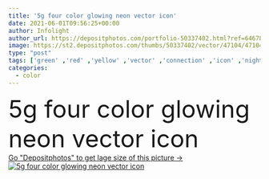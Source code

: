 ```yaml
---
title: '5g four color glowing neon vector icon'
date: 2021-06-01T09:56:25+00:00
author: Infolight
author_url: https://depositphotos.com/portfolio-50337402.html?ref=64678756
image: https://st2.depositphotos.com/thumbs/50337402/vector/47104/471044744/api_thumb_450.jpg?forcejpeg=true
type: "post"
tags: ['green' ,'red' ,'yellow' ,'vector' ,'connection' ,'icon' ,'night' ,'wireless' ,'communications' ,'internet' ,'glow' ,'signal' ,'logo' ,'neon' ,'eps' ,'premium' ,'ui' ,'5g' ]
categories: 
  - color
---
```

<div aling="center">
            <font size="60"> 5g four color glowing neon vector icon</font>   
</div>
<div>
    <a href='https://depositphotos.com/471044744/stock-illustration-four-color-glowing-neon-vector.html?ref=64678756' target=_blank > Go "Depositphotos" to get lage size of this picture ->
        <img href='https://depositphotos.com/471044744/stock-illustration-four-color-glowing-neon-vector.html?ref=64678756' src='https://st2.depositphotos.com/50337402/47104/v/950/depositphotos_471044744-stock-illustration-four-color-glowing-neon-vector.jpg?forcejpeg=true' alt='5g four color glowing neon vector icon' >
    </a>
</div>
